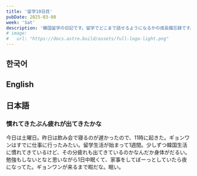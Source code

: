 ```yaml
---
title: '留学10日目'
pubDate: 2025-03-08
week: 'Sat'
description: '韓国留学の日記です。留学でどこまで話せるようになるかの成長備忘録です。'
# image:
#   url: "https://docs.astro.build/assets/full-logo-light.png"
---
```


## 한국어

###

## English

###

## 日本語

### 慣れてきたぶん疲れが出てきたかな

今日は土曜日。昨日は飲み会で寝るのが遅かったので、11時に起きた。ギョンワンはすでに仕事に行ったみたい。留学生活が始まって1週間。少しずつ韓国生活に慣れてきているけど、その分疲れも出てきているのかなんだか身体がだるい。勉強もしないとなと思いながら1日中眠くて、家事をしてぼーっとしていたら夜になってた。ギョンワンが来るまで暇だな。眠い。
